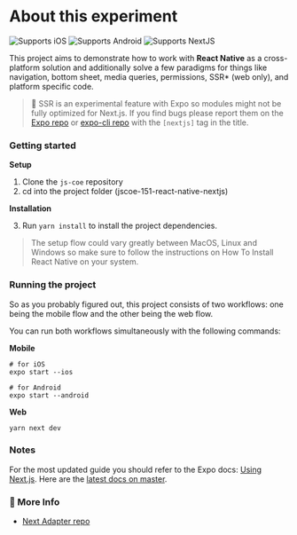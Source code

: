 # About this experiment
<p>
  <!-- iOS -->
  <img alt="Supports iOS" longdesc="Supports iOS" src="https://img.shields.io/badge/iOS-Native%20-%23bbb" />
  <!-- Android -->
  <img alt="Supports Android" longdesc="Supports Android" src="https://img.shields.io/badge/Android-Native%20-%23bbb" />
  <!-- NextJS -->
  <img alt="Supports NextJS" longdesc="Supports NextJS" src="https://img.shields.io/badge/NextJS-Web-%23bbb" />
</p>

This project aims to demonstrate how to work with **React Native** as a cross-platform solution and additionally solve a few paradigms for things like navigation, bottom sheet, media queries, permissions, SSR* (web only), and platform specific code. 

> 🚨 SSR is an experimental feature with Expo so modules might not be fully optimized for Next.js. If you find bugs please report them on the [Expo repo](https://github.com/expo/expo/issues) or [expo-cli repo](https://github.com/expo/expo-cli/issues) with the `[nextjs]` tag in the title.

### Getting started

**Setup**

1. Clone the `js-coe` repository
2. cd into the project folder (jscoe-151-react-native-nextjs)

**Installation**

3. Run `yarn install` to install the project dependencies.

> The setup flow could vary greatly between MacOS, Linux and Windows so make sure to follow the instructions on How To Install React Native on your system.

### Running the project

So as you probably figured out, this project consists of two workflows: one being the mobile flow and the other being the web flow.

You can run both workflows simultaneously with the following commands:

**Mobile**

```
# for iOS
expo start --ios

# for Android
expo start --android
```

**Web**
```
yarn next dev
```

### Notes
For the most updated guide you should refer to the Expo docs: [Using Next.js](https://docs.expo.dev/versions/latest/guides/using-nextjs/). Here are the [latest docs on master](https://github.com/expo/expo/blob/master/docs/pages/guides/using-nextjs.md).

### 👀 More Info

- [Next Adapter repo](https://github.com/expo/expo-cli/tree/master/packages/next-adapter)
